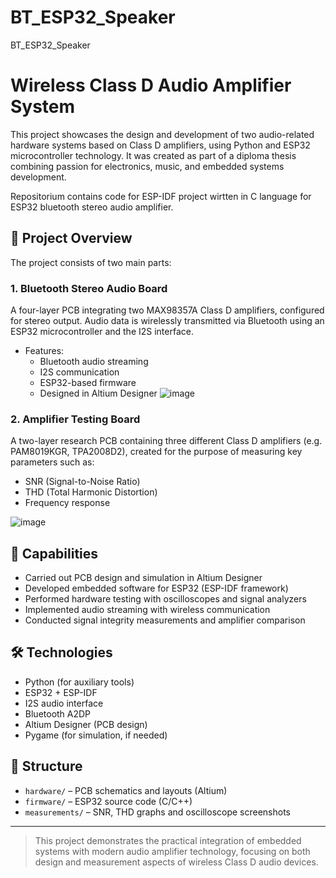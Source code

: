 # BT_ESP32_Speaker
BT_ESP32_Speaker

# Wireless Class D Audio Amplifier System

This project showcases the design and development of two audio-related hardware systems based on Class D amplifiers, using Python and ESP32 microcontroller technology. It was created as part of a diploma thesis combining passion for electronics, music, and embedded systems development.

Repositorium contains code for ESP-IDF project wirtten in C language for ESP32 bluetooth stereo audio amplifier.

## 🔧 Project Overview

The project consists of two main parts:

### 1. **Bluetooth Stereo Audio Board**
A four-layer PCB integrating two MAX98357A Class D amplifiers, configured for stereo output. Audio data is wirelessly transmitted via Bluetooth using an ESP32 microcontroller and the I2S interface.

- Features:
  - Bluetooth audio streaming
  - I2S communication
  - ESP32-based firmware
  - Designed in Altium Designer
![image](https://github.com/user-attachments/assets/327f2730-5afd-4592-803f-112ef22979b2)

### 2. **Amplifier Testing Board**
A two-layer research PCB containing three different Class D amplifiers (e.g. PAM8019KGR, TPA2008D2), created for the purpose of measuring key parameters such as:
- SNR (Signal-to-Noise Ratio)
- THD (Total Harmonic Distortion)
- Frequency response

![image](https://github.com/user-attachments/assets/ec0b80a8-1755-4f35-b50a-5e34665d6c1b)


## 🧪 Capabilities

- Carried out PCB design and simulation in Altium Designer
- Developed embedded software for ESP32 (ESP-IDF framework)
- Performed hardware testing with oscilloscopes and signal analyzers
- Implemented audio streaming with wireless communication
- Conducted signal integrity measurements and amplifier comparison

## 🛠 Technologies

- Python (for auxiliary tools)
- ESP32 + ESP-IDF
- I2S audio interface
- Bluetooth A2DP
- Altium Designer (PCB design)
- Pygame (for simulation, if needed)

## 📁 Structure

- `hardware/` – PCB schematics and layouts (Altium)
- `firmware/` – ESP32 source code (C/C++)
- `measurements/` – SNR, THD graphs and oscilloscope screenshots

---

> This project demonstrates the practical integration of embedded systems with modern audio amplifier technology, focusing on both design and measurement aspects of wireless Class D audio devices.
